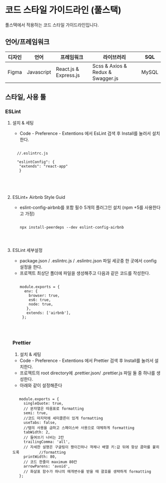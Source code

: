 # 코드 스타일 가이드라인 (풀스택) 
풀스택에서 적용하는 코드 스타일 가이드라인입니다.

## 언어/프레임워크
| 디자인  | 언어        | 프레임워크               | 라이브러리                           | SQL   |
| ----- | -----------| --------------------- | --------------------------------- | ----- |
| Figma | Javascript | React.js & Express.js | Scss & Axios & Redux & Swagger.js | MySQL |

## 스타일, 사용 툴
### ESLint
1. 설치 & 세팅
   * Code - Preference - Extentions 에서 EsLint 검색 후 Install를 눌러서 설치한다.

   <pre><code>
     //.eslintrc.js
     
     "eslintConfig": {
      "extends": "react-app"
      }
  </code></pre>

2. ESLint+ Airbnb Style Guid
   * eslint-config-airbnb를 포함 필수 5개의 플러그인 설치 (npm +5를 사용한다고 가정)
     <pre><code>
     npx install-peerdeps --dev eslint-config-airbnb
    </code></pre>

3. ESLint 세부설정
   * package.json / .eslintrc.js / .eslintrc.json 파일 세곳중 한 곳에서 config 설정을 한다.
   * 프로젝트 최상단 폴더에 파일을 생성해주고 다음과 같은 코드를 작성한다.
     <pre><code>
     module.exports = {
       env: {
         browser: true,
         es6: true,
         node: true,
        },
        extends: ['airbnb'],
      };
    </code></pre>

    ### Prettier
   1. 설치 & 세팅
     * Code - Preference - Extentions 에서 Prettier 검색 후 Install를 눌러서 설치한다.
     * 프로젝트의 root directory에 .prettier.json/ .prettier.js 파일 둘 중 하나를 생성한다.
     * 아래와 같이 설정해준다
     <pre><code>
      module.exports = {
        singleQuote: true,
        // 문자열은 따옴표로 formatting
        semi: true,
        //코드 마지막에 세미콜른이 있게 formatting
        useTabs: false,
        //탭의 사용을 금하고 스페이스바 사용으로 대체하게 formatting
        tabWidth: 2,
        // 들여쓰기 너비는 2칸
        trailingComma: 'all',
        // 자세한 설명은 구글링이 짱이긴하나 객체나 배열 키:값 뒤에 항상 콤마를 붙히도록 	  	//formatting
        printWidth: 80,
        // 코드 한줄이 maximum 80칸
        arrowParens: 'avoid',
        // 화살표 함수가 하나의 매개변수를 받을 때 괄호를 생략하게 formatting
      };
      </code></pre>

